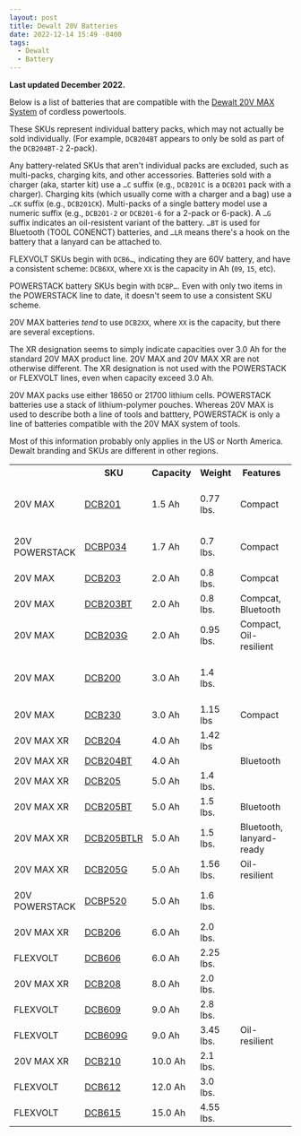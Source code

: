 ```yaml
---
layout: post
title: Dewalt 20V Batteries
date: 2022-12-14 15:49 -0400
tags:
  - Dewalt
  - Battery
---
```


**Last updated December 2022.**

Below is a list of batteries that are compatible with the [Dewalt 20V MAX System](https://www.dewalt.com/systems/cordless-platforms/20v) of cordless powertools.

These SKUs represent individual battery packs, which may not actually be sold individually. (For example, `DCB204BT` appears to only be sold as part of the `DCB204BT-2` 2-pack).

Any battery-related SKUs that aren't individual packs are excluded, such as multi-packs, charging kits, and other accessories. Batteries sold with a charger (aka, starter kit) use a `…C` suffix (e.g., `DCB201C` is a `DCB201` pack with a charger). Charging kits (which usually come with a charger and a bag) use a `…CK` suffix (e.g., `DCB201CK`). Multi-packs of a single battery model use a numeric suffix (e.g., `DCB201-2` or `DCB201-6` for a 2-pack or 6-pack). A `…G` suffix indicates an oil-resistent variant of the battery. `…BT` is used for Bluetooth (TOOL CONENCT) batteries, and `…LR` means there's a hook on the battery that a lanyard can be attached to.

FLEXVOLT SKUs begin with `DCB6…`, indicating they are 60V battery, and have a consistent scheme: `DCB6XX`, where `XX` is the capacity in Ah (`09`, `15`, etc).

POWERSTACK battery SKUs begin with `DCBP…`. Even with only two items in the POWERSTACK line to date, it doesn't seem to use a consistent SKU scheme.

20V MAX batteries _tend_ to use `DCB2XX`, where `XX` is the capacity, but there are several exceptions.

The XR designation seems to simply indicate capacities over 3.0 Ah for the standard 20V MAX product line. 20V MAX and 20V MAX XR are not otherwise different. The XR designation is not used with the POWERSTACK or FLEXVOLT lines, even when capacity exceed 3.0 Ah.

20V MAX packs use either 18650 or 21700 lithium cells. POWERSTACK batteries use a stack of lithium-polymer pouches. Whereas 20V MAX is used to describe both a line of tools and batttery, POWERSTACK is only a line of batteries compatible with the 20V MAX system of tools.

Most of this information probably only applies in the US or North America. Dewalt branding and SKUs are different in other regions.

<table>
	<tbody>
		<tr>
			<th></th>
			<th>SKU</th>
			<th>Capacity</th>
			<th>Weight</th>
			<th>Features</th>
			<th>Notes</th>
		</tr>
		<tr>
			<td>20V MAX</td>
			<td><a href=https://www.dewalt.com/product/dcb201/20v-max-15ah-compact-battery>DCB201</a></td>
			<td>1.5 Ah</td>
			<td>0.77 lbs.</td>
			<td>Compact</td>
			<td>See DCBP034 for newer alternative</td>
		</tr>
		<tr>
			<td>20V POWERSTACK</td>
			<td><a href=https://www.dewalt.com/product/dcbp034/20v-max-dewalt-powerstacktm-compact-battery>DCBP034</a></td>
			<td>1.7 Ah</td>
			<td>0.7 lbs.</td>
			<td>Compact</td>
			<td>Released December 2021</td>
		</tr>
		<tr>
			<td>20V MAX</td>
			<td><a href=https://www.dewalt.com/product/dcb203/20v-max-compact-lithium-ion-battery-pack>DCB203</a></td>
			<td>2.0 Ah</td>
			<td>0.8 lbs.</td>
			<td>Compcat</td>
			<td></td>
		</tr>
		<tr>
			<td>20V MAX</td>
			<td><a href=https://www.dewalt.com/product/dcb203bt/20v-max-tool-connecttm-2ah-battery>DCB203BT</a></td>
			<td>2.0 Ah</td>
			<td>0.8 lbs.</td>
			<td>Compcat, Bluetooth</td>
			<td></td>
		</tr>
		<tr>
			<td>20V MAX</td>
			<td><a href=https://www.dewalt.com/product/dcb203g/20v-max-oil-resistant-20ah-battery>DCB203G</a></td>
			<td>2.0 Ah</td>
			<td>0.95 lbs.</td>
			<td>Compact, Oil-resilient</td>
			<td></td>
		</tr>
		<tr>
			<td>20V MAX</td>
			<td><a href=https://www.dewalt.com/product/dcb200/20v-max-3ah-battery>DCB200</a></td>
			<td>3.0 Ah</td>
			<td>1.4 lbs.</td>
			<td></td>
			<td>See DCB230 for newer alternative</td>
		</tr>
		<tr>
			<td>20V MAX</td>
			<td><a href=https://www.dewalt.com/product/dcb230/20v-max-compact-3ah-battery>DCB230</a></td>
			<td>3.0 Ah</td>
			<td>1.15 lbs</td>
			<td>Compact</td>
			<td></td>
		</tr>
		<tr>
			<td>20V MAX XR</td>
			<td><a href=https://www.dewalt.com/product/dcb204-2/20v-max-xrr-battery-2-pk>DCB204</a></td>
			<td>4.0 Ah</td>
			<td>1.42 lbs</td>
			<td></td>
			<td></td>
		</tr>
		<tr>
			<td>20V MAX XR</td>
			<td><a href=https://www.dewalt.com/product/dcb204bt-2/20v-max-xr-lithium-ion-battery-bluetooth-2-pk>DCB204BT</a></td>
			<td>4.0 Ah</td>
			<td></td>
			<td>Bluetooth</td>
			<td></td>
		</tr>
		<tr>
			<td>20V MAX XR</td>
			<td><a href=https://www.dewalt.com/product/dcb205/20v-max-xrr-5ah-battery>DCB205</a></td>
			<td>5.0 Ah</td>
			<td>1.4 lbs.</td>
			<td></td>
			<td></td>
		</tr>
		<tr>
			<td>20V MAX XR</td>
			<td><a href=https://www.dewalt.com/product/dcb205bt/20v-max-tool-connecttm-5ah-battery>DCB205BT</a></td>
			<td>5.0 Ah</td>
			<td>1.5 lbs.</td>
			<td>Bluetooth</td>
			<td></td>
		</tr>
		<tr>
			<td>20V MAX XR</td>
			<td><a href=https://www.dewalt.com/product/dcb205btlr/20v-max-5ah-bt-battery-lanyard-ready>DCB205BTLR</a></td>
			<td>5.0 Ah</td>
			<td>1.5 lbs.</td>
			<td>Bluetooth, lanyard-ready</td>
			<td></td>
		</tr>
		<tr>
			<td>20V MAX XR</td>
			<td><a href=https://www.dewalt.com/product/dcb205g/20v-max-oil-resistant-50ah-battery>DCB205G</a></td>
			<td>5.0 Ah</td>
			<td>1.56 lbs.</td>
			<td>Oil-resilient</td>
			<td></td>
		</tr>
		<tr>
			<td>20V POWERSTACK</td>
			<td><a href=https://www.dewalt.com/product/dcbp520/20v-max-dewalt-powerstacktm-50-ah-battery>DCBP520</a></td>
			<td>5.0 Ah</td>
			<td>1.6 lbs.</td>
			<td></td>
			<td>Released December 2022</td>
		</tr>
		<tr>
			<td>20V MAX XR</td>
			<td><a href=https://www.dewalt.com/product/dcb206/20v-max-xrr-6ah-battery>DCB206</a></td>
			<td>6.0 Ah</td>
			<td>2.0 lbs.</td>
			<td></td>
			<td></td>
		</tr>
		<tr>
			<td>FLEXVOLT</td>
			<td><a href=https://www.dewalt.com/product/dcb606/flexvoltr-2060v-max-battery-pack-60ah-2-pk>DCB606</a></td>
			<td>6.0 Ah</td>
			<td>2.25 lbs.</td>
			<td></td>
			<td></td>
		</tr>
		<tr>
			<td>20V MAX XR</td>
			<td><a href=https://www.dewalt.com/product/dcb208/20v-max-xrr-8ah-battery>DCB208</a></td>
			<td>8.0 Ah</td>
			<td>2.0 lbs.</td>
			<td></td>
			<td></td>
		</tr>
		<tr>
			<td>FLEXVOLT</td>
			<td><a href=https://www.dewalt.com/product/dcb609/20v60v-max-flexvolt-90ah-battery>DCB609</a></td>
			<td>9.0 Ah</td>
			<td>2.8 lbs.</td>
			<td></td>
			<td></td>
		</tr>
		<tr>
			<td>FLEXVOLT</td>
			<td><a href=https://www.dewalt.com/product/dcb609g/20v60v-max-flexvoltr-oil-resistant-90ah-battery>DCB609G</a></td>
			<td>9.0 Ah</td>
			<td>3.45 lbs.</td>
			<td>Oil-resilient</td>
			<td></td>
		</tr>
		<tr>
			<td>20V MAX XR</td>
			<td><a href=https://www.dewalt.com/product/dcb210/20v-max-xrr-100ah-lithium-ion-battery>DCB210</a></td>
			<td>10.0 Ah</td>
			<td>2.1 lbs.</td>
			<td></td>
			<td></td>
		</tr>
		<tr>
			<td>FLEXVOLT</td>
			<td><a href=https://www.dewalt.com/product/dcb612/flexvoltr-20v60v-max-120-ah-battery>DCB612</a></td>
			<td>12.0 Ah</td>
			<td>3.0 lbs.</td>
			<td></td>
			<td></td>
		</tr>
		<tr>
			<td>FLEXVOLT</td>
			<td><a href=https://www.dewalt.com/product/dcb615/dewalt-flexvoltr-20v60v-max-150ah-battery>DCB615</a></td>
			<td>15.0 Ah</td>
			<td>4.55 lbs.</td>
			<td></td>
			<td></td>
		</tr>
	</tbody>
</table>
